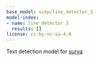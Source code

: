 ```yaml
---
base_model: vikp/line_detector_3
model-index:
- name: line_detector_3
  results: []
license: cc-by-nc-sa-4.0
---
```


Text detection model for [surya](https://www.github.com/VikParuchuri/surya)